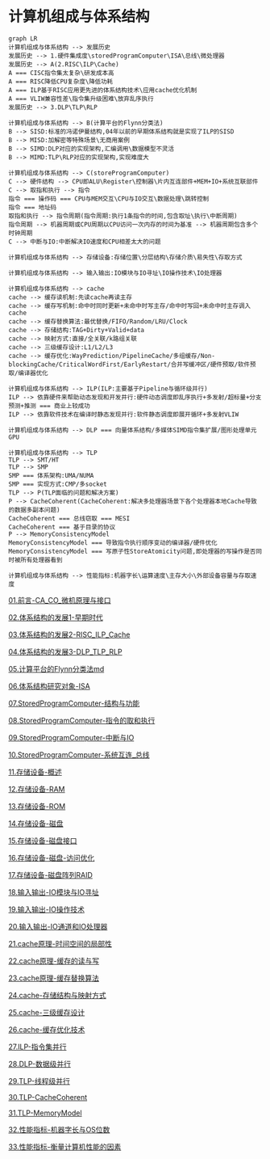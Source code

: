 # 计算机组成与体系结构

```mermaid
graph LR
计算机组成与体系结构 --> 发展历史
发展历史 --> 1.硬件集成度\storedProgramComputer\ISA\总线\微处理器
发展历史 --> A(2.RISC\ILP\Cache)
A === CISC指令集太复杂\研发成本高
A === RISC降低CPU复杂度\降低功耗
A === ILP基于RISC应用更先进的体系结构技术\应用cache优化机制
A === VLIW兼容性差\指令集升级困难\放弃乱序执行
发展历史 --> 3.DLP\TLP\RLP

计算机组成与体系结构 --> B(计算平台的Flynn分类法)
B --> SISD:标准的冯诺伊曼结构,04年以前的早期体系结构就是实现了ILP的SISD
B --> MISD:加解密等特殊场景\无商用案例
B --> SIMD:DLP对应的实现架构,汇编调用\数据模型不灵活
B --> MIMD:TLP\RLP对应的实现架构,实现难度大

计算机组成与体系结构 --> C(storeProgramComputer)
C --> 硬件结构 --> CPU即ALU\Register\控制器\片内互连部件+MEM+IO+系统互联部件
C --> 取指和执行 --> 指令
指令 === 操作码 === CPU与MEM交互\CPU与IO交互\数据处理\跳转控制
指令 === 地址码
取指和执行 --> 指令周期(指令周期:执行1条指令的时间,包含取址\执行\中断周期)
指令周期 --> 机器周期或CPU周期以CPU访问一次内存的时间为基准 --> 机器周期包含多个时钟周期
C --> 中断与IO:中断解决IO速度和CPU相差太大的问题

计算机组成与体系结构 --> 存储设备:存储位置\分层结构\存储介质\易失性\存取方式

计算机组成与体系结构 --> 输入输出:IO模块与IO寻址\IO操作技术\IO处理器

计算机组成与体系结构 --> cache
cache --> 缓存读机制:先读cache再读主存
cache --> 缓存写机制:命中时同时更新+未命中时写主存/命中时写回+未命中时主存调入cache
cache --> 缓存替换算法:最优替换/FIFO/Random/LRU/Clock
cache --> 存储结构:TAG+Dirty+Valid+data
cache --> 映射方式:直接/全关联/k路组关联
cache --> 三级缓存设计:L1/L2/L3
cache --> 缓存优化:WayPrediction/PipelineCache/多组缓存/Non-blockingCache/CriticalWordFirst/EarlyRestart/合并写缓冲区/硬件预取/软件预取/编译器优化

计算机组成与体系结构 --> ILP(ILP:主要基于Pipeline与循环级并行)
ILP --> 依靠硬件来帮助动态发现和开发井行:硬件动态调度即乱序执行+多发射/超标量+分支预测+推测 === 商业上较成功
ILP --> 依靠软件技术在编译时静态发现并行:软件静态调度即展开循环+多发射VLIW

计算机组成与体系结构 --> DLP === 向量体系结构/多媒体SIMD指令集扩展/图形处理单元GPU

计算机组成与体系结构 --> TLP
TLP --> SMT/HT
TLP --> SMP
SMP === 体系架构:UMA/NUMA
SMP === 实现方式:CMP/多socket
TLP --> P(TLP面临的问题和解决方案)
P --> CacheCoherent(CacheCoherent:解决多处理器场景下各个处理器本地Cache导致的数据多副本问题)
CacheCoherent === 总线窃取 === MESI
CacheCoherent === 基于目录的协议
P --> MemoryConsistencyModel
MemoryConsistencyModel === 导致指令执行顺序变动的编译器/硬件优化
MemoryConsistencyModel === 写原子性StoreAtomicity问题,即处理器的写操作是否同时被所有处理器看到

计算机组成与体系结构 --> 性能指标:机器字长\运算速度\主存大小\外部设备容量与存取速度

```
[01.前言-CA_CO_微机原理与接口](01.前言-CA_CO_微机原理与接口.md)

[02.体系结构的发展1-早期时代](02.体系结构的发展1-早期时代.md)

[03.体系结构的发展2-RISC_ILP_Cache](03.体系结构的发展2-RISC_ILP_Cache.md)

[04.体系结构的发展3-DLP_TLP_RLP](04.体系结构的发展3-DLP_TLP_RLP.md)

[05.计算平台的Flynn分类法md](05.计算平台的Flynn分类法md.md)

[06.体系结构研究对象-ISA](06.体系结构研究对象-ISA.md)

[07.StoredProgramComputer-结构与功能](07.StoredProgramComputer-结构与功能.md)

[08.StoredProgramComputer-指令的取和执行](08.StoredProgramComputer-指令的取和执行.md)

[09.StoredProgramComputer-中断与IO](09.StoredProgramComputer-中断与IO.md)

[10.StoredProgramComputer-系统互连_总线](10.StoredProgramComputer-系统互连_总线.md)

[11.存储设备-概述](11.存储设备-概述.md)

[12.存储设备-RAM](12.存储设备-RAM.md)

[13.存储设备-ROM](13.存储设备-ROM.md)

[14.存储设备-磁盘](14.存储设备-磁盘.md)

[15.存储设备-磁盘接口](15.存储设备-磁盘接口.md)

[16.存储设备-磁盘-访问优化](16.存储设备-磁盘-访问优化.md)

[17.存储设备-磁盘阵列RAID](17.存储设备-磁盘阵列RAID.md)

[18.输入输出-IO模块与IO寻址](18.输入输出-IO模块与IO寻址.md)

[19.输入输出-IO操作技术](19.输入输出-IO操作技术.md)

[20.输入输出-IO通道和IO处理器](20.输入输出-IO通道和IO处理器.md)

[21.cache原理-时间空间的局部性](21.cache原理-时间空间的局部性.md)

[22.cache原理-缓存的读与写](22.cache原理-缓存的读与写.md)

[23.cache原理-缓存替换算法](23.cache原理-缓存替换算法.md)

[24.cache-存储结构与映射方式](24.cache-存储结构与映射方式.md)

[25.cache-三级缓存设计](25.cache-三级缓存设计.md)

[26.cache-缓存优化技术](26.cache-缓存优化技术.md)

[27.ILP-指令集并行](27.ILP-指令集并行.md)

[28.DLP-数据级并行](28.DLP-数据级并行.md)

[29.TLP-线程级并行](29.TLP-线程级并行.md)

[30.TLP-CacheCoherent](30.TLP-CacheCoherent.md)

[31.TLP-MemoryModel](31.TLP-MemoryModel.md)

[32.性能指标-机器字长与OS位数](32.性能指标-机器字长与OS位数.md)

[33.性能指标-衡量计算机性能的因素](33.性能指标-衡量计算机性能的因素.md)


